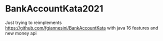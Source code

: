 # BankAccountKata2021

Just trying to reimplements https://github.com/fgiannesini/BankAccountKata with java 16 features and new money api 
